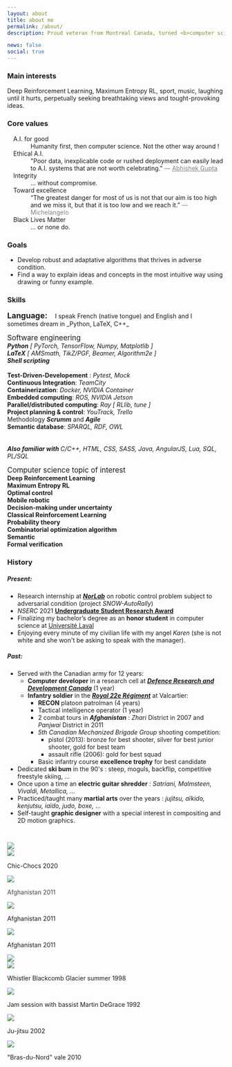 ```yaml
---
layout: about
title: about me
permalink: /about/
description: Proud veteran from Montreal Canada, turned <b>computer scientist</b> and passionate about <b>A.I.</b>

news: false
social: true
---
```



### Main interests
Deep Reinforcement Learning, Maximum Entropy RL, sport, music, laughing until it hurts, perpetually seeking breathtaking views and tought-provoking ideas. 

### Core values

<dl style="padding-left: 1em; padding-right: 0em;" class="row">
  <dt class="col-md-3">A.I. for good</dt> <dd class="col-xl-9">
     Humanity first, then computer science. Not the other way around ! 
  </dd>
  <dt class="col-md-3">Ethical A.I.</dt> <dd class="col-xl-9">
    "Poor data, inexplicable code or rushed deployment can easily lead to A.I. systems that are not worth celebrating.”
    <span style="color: gray">― <a style="color: gray" href="https://atg-abhishek.github.io" target="_blank">Abhishek Gupta</a> 
    <!-- at the <a href="https://www.weforum.org" target="_blank">World Economic Forum</a> -->
    </span> 
  </dd>
  <dt class="col-md-3 border-md-bottom">Integrity</dt> <dd class="col-xl-9">
        ... without compromise.
  </dd>
  <dt class="col-md-3">Toward excellence</dt> <dd class="col-xl-9">
        <!-- 
        Better to set the bar too high and fail then setting it to low and succeed
        -->
        “The greatest danger for most of us is not that our aim is too high and we miss it, but that it is too low and we reach it.” 
        <span style="color: gray">― Michelangelo</span>
  </dd>
  <dt class="col-md-3">Black Lives Matter</dt> <dd class="col-xl-9">
        <!-- 
        Today, tomorrow and every day after that
        if it does not, then my life does not matter either
        -->
        ... or none do.
  </dd>
</dl>

<!-- 
<p style="text-align: center" class="font-weight-bold">
Ethical A.I.<br>
A.I. for good: Humanity fisrt, then computer science then profit or building cool stuff<br> 
Integrity & acountability<br>
Toward excellence: it's better to set the bar to high and fail then setting it to low and susceed<br>
Black Live Matter: today, tomorow and every day after that<br>
</p>
<blockquote class="text-center">
<p class="d-md-inline">"Poor data, inexplicable code or rushed deployment can easily lead to A.I. systems <br> that are not worth celebrating.”</p> 
<footer class="blockquote-footer"><cite title="Source Title"><a href="https://atg-abhishek.github.io" target="_blank">Abhishek Gupta</a></cite> at the <a href="https://www.weforum.org" target="_blank">World Economic Forum</a></footer>
</blockquote>
---
 -->


### Goals 
- Develop robust and adaptative algorithms that thrives in adverse condition.
- Find a way to explain ideas and concepts in the most intuitive way using drawing or funny example. 


### Skills

<span style="font-size: large; font-weight: bolder; border-bottom: none; margin-right: 0.75em;">
Language:
</span>
I speak French (native tongue) and English and I sometimes dream in _Python, LaTeX, C++_ 

<div style="padding-top: 1em;">
    <div class="card border-dark mb-3">
        <div class="card-header" style="font-size: larger;">
            Software engineering
        </div>
        <div class="card-body text-dark">
            <div class="container card-text">
                <div class="row ">
                    <div class="col text-sm-center">
                        <i><b>Python</b> [ PyTorch, TensorFlow, Numpy, Matplotlib ]</i> <br>
                        <i><b>LaTeX</b> [ AMSmath, TikZ/PGF, Beamer, Algorithm2e ]</i> <br>
                        <i><b>Shell scripting</b></i> <br>
                        <br>
                    </div>
                </div>
                <div class="row justify-content-center ">
                    <div class="col-md-6"> <b>Test-Driven-Developement</b> : <i>Pytest, Mock</i> </div>
                    <div class="col-md-6"> <b>Continuous Integration</b>: <i>TeamCity</i> </div>
                    <div class="col-md-6"> <b>Containerization</b>: <i>Docker, NVIDIA Container</i> </div>
                    <div class="col-md-6"> <b>Embedded computing</b>: <i>ROS, NVIDIA Jetson </i> </div>
                    <div class="col-md-6"> <b>Parallel/distributed computing</b>: <i>Ray [ RLlib, tune ]</i></div>
                    <div class="col-md-6"> <b>Project planning & control</b>: <i>YouTrack, Trello</i> </div>
                    <div class="col-md-6"> Methodology <i><b>Scrumm</b></i> and <i><b>Agile</b></i> </div>
                    <div class="col-md-6"> <b>Semantic database</b>: <i>SPARQL, RDF, OWL</i> </div>
                    <br><br>
                </div>
                <div class="row ">
                    <div class="col text-sm-center">
                        <i><b>Also familiar with </b> C/C++, HTML, CSS, SASS, Java, AngularJS, Lua, SQL, PL/SQL</i> <br>
                    </div>
                </div>
            </div>
        </div>
    </div>
</div>


<div style="padding-top: 1em;">
    <div class="card border-dark mb-3">
        <div class="card-header" style="font-size: larger;">
            Computer science topic of interest
        </div>
        <div class="card-body text-dark">
            <div class="container card-text" style="font-weight: bold">
                <div class="row justify-content-center">
                        <div class="col-md-6"> Deep Reinforcement Learning </div>
                        <div class="col-md-6"> Maximum Entropy RL </div>
                        <div class="col-md-6"> Optimal control </div>
                        <div class="col-md-6"> Mobile robotic </div>
                        <div class="col-md-6">Decision-making under uncertainty<br></div>
                        <div class="col-md-6"> Classical Reinforcement Learning </div>
                        <div class="col-md-6"> Probability theory </div>
                        <div class="col-md-6"> Combinatorial optimization algorithm </div>
                        <div class="col-md-6"> Semantic </div>
                        <div class="col-md-6"> Formal verification </div>
                </div>
            </div>
        </div>
    </div>
</div>



### History 
##### Present:
 * Research internship at ***[NorLab](https://norlab.ulaval.ca)*** on robotic control problem subject to adversarial condition (project _SNOW-AutoRally_)
 * *NSERC* 2021 **[Undergraduate Student Research Award](https://www.nserc-crsng.gc.ca/Students-Etudiants/UG-PC/USRA-BRPC_eng.asp)**
 * Finalizing my bachelor’s degree as an **honor student** in computer science at <a href="https://www.ulaval.ca" target="_blank">Université Laval</a> 
 * Enjoying every minute of my civilian life with my angel _Karen_ (she is not white and she won't be asking to speak with the manager).

##### Past:
 * Served with the Canadian army for 12 years:
     * **Computer developer** in a research cell at [***Defence Research and Development Canada***](https://www.canada.ca/en/defence-research-development.html) (1 year)
     * **Infantry soldier** in the [***Royal 22e Régiment***](https://fr.wikipedia.org/wiki/Royal_22e_Régiment) at Valcartier:
        * **RECON** platoon patrolman (4 years)
        * Tactical intelligence operator (1 year)
        * 2 combat tours in ***Afghanistan*** : _Zhari_ District in 2007 and _Panjwai_ District in 2011 
        * _5th Canadian Mechanized Brigade Group_ shooting competition:
            * pistol (2013):  bronze for best shooter, silver for best junior shooter, gold for best team 
            * assault rifle (2006):  gold for best squad
        * Basic infantry course **excellence trophy** for best candidate    
 * Dedicated **ski bum** in the 90's : steep, moguls, backflip, competitive freestyle skiing, ...
 * Once upon a time an **electric guitar shredder** : _Satriani, Malmsteen, Vivaldi, Metallica, ..._
 * Practiced/taught many **martial arts** over the years : _jujitsu, aïkido, kenjutsu, iaïdo, judo, boxe,_ ...
 * Self-taught **graphic designer** with a special interest in compositing and 2D motion graphics.
 
<div id="carouselRedLeaderPictSlidesOnly" class="carousel slide carousel-fade " data-interval="5000" data-ride="carousel" style="padding-top: 2em;">
    <div class="carousel-inner z-depth-1">
        <div class="carousel-item active">
            <img class="d-block w-100 rounded"
                     src="{{ 'luc_work.jpg' | prepend: '/assets/img/history_pic/' | relative_url }}">
        </div>
        <div class="carousel-item ">
            <img class="d-block w-100 rounded"
                     src="{{ 'chicChoc_w_karen.jpg' | prepend: '/assets/img/history_pic/' | relative_url }}">
            <div class="carousel-caption d-none d-sm-block ">
                <p>Chic-Chocs 2020</p>
            </div>
        </div>
        <div class="carousel-item ">
            <img class="d-block w-100 rounded"
                     src="{{ 'chinook_landing.jpg' | prepend: '/assets/img/history_pic/' | relative_url }}">
            <div class="carousel-caption d-none d-sm-block " >
                <p style="opacity: 80%;">
                Afghanistan 2011</p>
            </div>
        </div>
        <div class="carousel-item ">
            <img class="d-block w-100 rounded"
                     src="{{ 'barbel_sunset.jpg' | prepend: '/assets/img/history_pic/' | relative_url }}">
            <div class="carousel-caption d-none d-sm-block ">
                <p>Afghanistan 2011</p>
            </div>
        </div>
        <!-- 
        <div class="carousel-item ">
            <img class="d-block w-100 rounded"
                     src="{{ 'afgh_pistol_train.jpg' | prepend: '/assets/img/history_pic/' | relative_url }}">
        </div>
        <div class="carousel-item ">
            <img class="d-block w-100 rounded"
                     src="{{ 'afg_sunset.jpg' | prepend: '/assets/img/history_pic/' | relative_url }}">
            <div class="carousel-caption d-none d-sm-block ">
                <p>Afghanistan 2011</p>
            </div>
        </div>
        -->
        <div class="carousel-item ">
            <img class="d-block w-100 rounded"
                     src="{{ 'op_extract.jpg' | prepend: '/assets/img/history_pic/' | relative_url }}">
            <div class="carousel-caption d-none d-sm-block ">
                <p>Afghanistan 2011</p>
            </div>
        </div>
        <div class="carousel-item ">
            <img class="d-block w-100 rounded"
                     src="{{ 'max_mag.jpg' | prepend: '/assets/img/history_pic/' | relative_url }}">
        </div>
        <div class="carousel-item ">
            <img class="d-block w-100 rounded"
                     src="{{ 'ski_bum_whistler.jpg' | prepend: '/assets/img/history_pic/' | relative_url }}">
            <div class="carousel-caption d-none d-sm-block aligh-left" >
                <p>Whistler Blackcomb Glacier summer 1998</p>
            </div>
        </div>
        <div class="carousel-item ">
            <img class="d-block w-100 rounded"
                     src="{{ 'guitar_shredder.jpg' | prepend: '/assets/img/history_pic/' | relative_url }}">
            <div class="carousel-caption d-none d-sm-block ">
                <p>Jam session with bassist Martin DeGrace 1992</p>
            </div>
        </div>
        <div class="carousel-item ">
            <img class="d-block w-100 rounded"
                     src="{{ 'jujitsu_train.jpg' | prepend: '/assets/img/history_pic/' | relative_url }}">
            <div class="carousel-caption d-none d-sm-block ">
                <p>Ju-jitsu 2002</p>
            </div>
        </div>
        <div class="carousel-item ">
            <img class="d-block w-100 rounded"
                     src="{{ 'valle_du_bras_du_nord.jpg' | prepend: '/assets/img/history_pic/' | relative_url }}">
            <div class="carousel-caption d-none d-sm-block ">
                <p>"Bras-du-Nord" vale 2010</p>
            </div>
        </div>
    </div>
</div>

